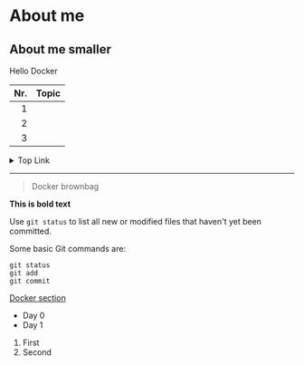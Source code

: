 # About me
## About me smaller
Hello Docker



| Nr.  | Topic          |
|-----:|----------------|
|     1|                |
|     2|                |
|     3|                |


<details>
<summary>Top Link</summary>

YOUR TABLE

</details>

---

> Docker brownbag

<!-- to do -->

**This is bold text**

Use `git status` to list all new or modified files that haven't yet been committed.

Some basic Git commands are:
```
git status
git add
git commit
```

[Docker section](lab/)

- Day 0
- Day 1

1. First
2. Second
